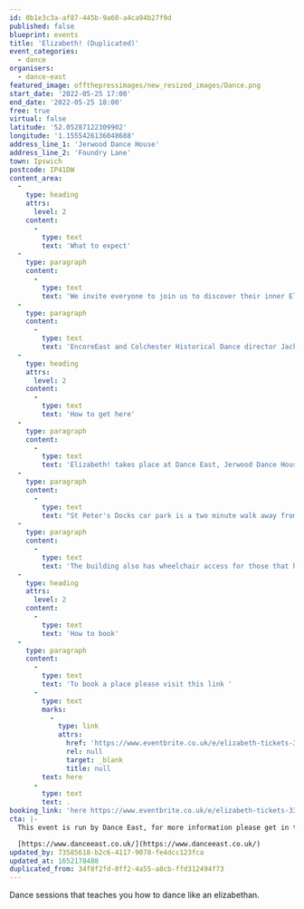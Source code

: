 ```yaml
---
id: 0b1e3c3a-af87-445b-9a60-a4ca94b27f9d
published: false
blueprint: events
title: 'Elizabeth! (Duplicated)'
event_categories:
  - dance
organisers:
  - dance-east
featured_image: offthepressimages/new_resized_images/Dance.png
start_date: '2022-05-25 17:00'
end_date: '2022-05-25 18:00'
free: true
virtual: false
latitude: '52.05287122309902'
longitude: '1.1555426136048688'
address_line_1: 'Jerwood Dance House'
address_line_2: 'Foundry Lane'
town: Ipswich
postcode: IP41DW
content_area:
  -
    type: heading
    attrs:
      level: 2
    content:
      -
        type: text
        text: 'What to expect'
  -
    type: paragraph
    content:
      -
        type: text
        text: 'We invite everyone to join us to discover their inner Elizabethan! Elizabeth! will celebrate local talent and the joy of dancing together across the ages at Christchurch Mansion (3 June).'
  -
    type: paragraph
    content:
      -
        type: text
        text: 'EncoreEast and Colchester Historical Dance director Jackie Marshall-Ward, will teach an authentic Tudor dance from the period of the first Queen Elizabeth. The public dance event will include a performance by EncoreEast, created by Ipswich choreographer Hannah Rudd, culminating in a ‘Royal Elizabethan’ dance party.'
  -
    type: heading
    attrs:
      level: 2
    content:
      -
        type: text
        text: 'How to get here'
  -
    type: paragraph
    content:
      -
        type: text
        text: 'Elizabeth! takes place at Dance East, Jerwood Dance House, Ipswich, IP4 1DW.'
  -
    type: paragraph
    content:
      -
        type: text
        text: "St Peter's Docks car park is a two minute walk away from the venue. "
  -
    type: paragraph
    content:
      -
        type: text
        text: 'The building also has wheelchair access for those that have accessibility needs.'
  -
    type: heading
    attrs:
      level: 2
    content:
      -
        type: text
        text: 'How to book'
  -
    type: paragraph
    content:
      -
        type: text
        text: 'To book a place please visit this link '
      -
        type: text
        marks:
          -
            type: link
            attrs:
              href: 'https://www.eventbrite.co.uk/e/elizabeth-tickets-334492896257'
              rel: null
              target: _blank
              title: null
        text: here
      -
        type: text
        text: .
booking_link: 'here https://www.eventbrite.co.uk/e/elizabeth-tickets-334492896257'
cta: |-
  This event is run by Dance East, for more information please get in touch via:

  [https://www.danceeast.co.uk/](https://www.danceeast.co.uk/)
updated_by: 73585618-b2c6-4117-9078-fe4dcc123fca
updated_at: 1652178488
duplicated_from: 34f8f2fd-8ff2-4a55-a8cb-ffd312494f73
---
```

Dance sessions that teaches you how to dance like an elizabethan.
